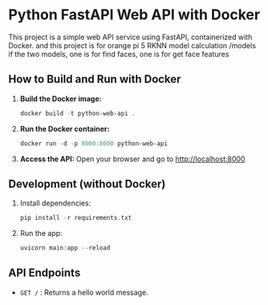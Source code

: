 # Python FastAPI Web API with Docker

This project is a simple web API service using FastAPI, containerized with Docker.
and this project is for orange pi 5 RKNN model calculation
/models if the two models, one is for find faces, one is for get face features
## How to Build and Run with Docker

1. **Build the Docker image:**
   ```powershell
   docker build -t python-web-api .
   ```
2. **Run the Docker container:**
   ```powershell
   docker run -d -p 8000:8000 python-web-api
   ```
3. **Access the API:**
   Open your browser and go to [http://localhost:8000](http://localhost:8000)

## Development (without Docker)

1. Install dependencies:
   ```powershell
   pip install -r requirements.txt
   ```
2. Run the app:
   ```powershell
   uvicorn main:app --reload
   ```

## API Endpoints
- `GET /` : Returns a hello world message.
